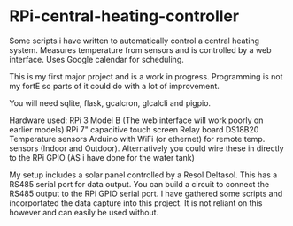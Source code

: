 # RPi-central-heating-controller
Some scripts i have written to automatically control a central heating system. Measures temperature from sensors and is controlled by a web interface. Uses Google calendar for scheduling.

This is my first major project and is a work in progress. Programming is not my fortE so parts of it could do with a lot of improvement.

You will need sqlite, flask, gcalcron, glcalcli and pigpio.

Hardware used:
RPi 3 Model B (The web interface will work poorly on earlier models)
RPi 7" capacitive touch screen
Relay board
DS18B20 Temperature sensors
Arduino with WiFi (or ethernet) for remote temp. sensors (Indoor and Outdoor). Alternatively you could wire these in directly to the RPi GPIO (AS i have done for the water tank)

My setup includes a solar panel controlled by a Resol Deltasol. This has a RS485 serial port for data output. You can build a circuit to connect the RS485 output to the RPi GPIO serial port. I have gathered some scripts and incorportated the data capture into this project. It is not reliant on this however and can easily be used without.
